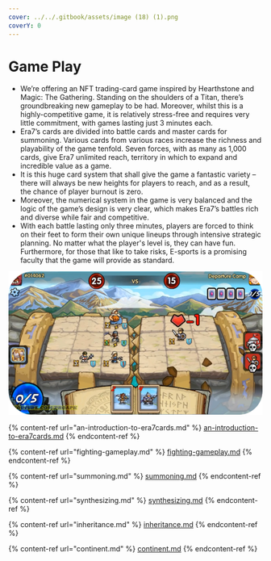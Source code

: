 ```yaml
---
cover: ../../.gitbook/assets/image (18) (1).png
coverY: 0
---
```


# Game Play



* We’re offering an NFT trading-card game inspired by Hearthstone and Magic: The Gathering. Standing on the shoulders of a Titan, there’s groundbreaking new gameplay to be had. Moreover, whilst this is a highly-competitive game, it is relatively stress-free and requires very little commitment, with games lasting just 3 minutes each.
* Era7’s cards are divided into battle cards and master cards for summoning. Various cards from various races increase the richness and playability of the game tenfold. Seven forces, with as many as 1,000 cards, give Era7 unlimited reach, territory in which to expand and incredible value as a game.
* It is this huge card system that shall give the game a fantastic variety – there will always be new heights for players to reach, and as a result, the chance of player burnout is zero.
* Moreover, the numerical system in the game is very balanced and the logic of the game’s design is very clear, which makes Era7’s battles rich and diverse while fair and competitive.
* With each battle lasting only three minutes, players are forced to think on their feet to form their own unique lineups through intensive strategic planning. No matter what the player's level is, they can have fun. Furthermore, for those that like to take risks, E-sports is a promising faculty that the game will provide as standard.

![](../../.gitbook/assets/image.png)

{% content-ref url="an-introduction-to-era7cards.md" %}
[an-introduction-to-era7cards.md](an-introduction-to-era7cards.md)
{% endcontent-ref %}

{% content-ref url="fighting-gameplay.md" %}
[fighting-gameplay.md](fighting-gameplay.md)
{% endcontent-ref %}

{% content-ref url="summoning.md" %}
[summoning.md](summoning.md)
{% endcontent-ref %}

{% content-ref url="synthesizing.md" %}
[synthesizing.md](synthesizing.md)
{% endcontent-ref %}

{% content-ref url="inheritance.md" %}
[inheritance.md](inheritance.md)
{% endcontent-ref %}

{% content-ref url="continent.md" %}
[continent.md](continent.md)
{% endcontent-ref %}

